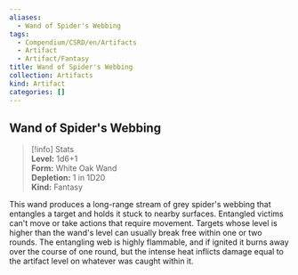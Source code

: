 ```yaml
---
aliases:
  - Wand of Spider's Webbing
tags:
  - Compendium/CSRD/en/Artifacts
  - Artifact
  - Artifact/Fantasy
title: Wand of Spider's Webbing
collection: Artifacts
kind: Artifact
categories: []
---
```

## Wand of Spider's Webbing  
>[!info] Stats  
> **Level:** 1d6+1  
> **Form:** White Oak Wand  
> **Depletion:** 1 in 1D20  
> **Kind:** Fantasy
  
This wand produces a long-range stream of grey spider's webbing that entangles a target and holds it stuck to nearby surfaces. Entangled victims can't move or take actions that require movement. Targets whose level is higher than the wand's level can usually break free within one or two rounds. The entangling web is highly flammable, and if ignited it burns away over the course of one round, but the intense heat inflicts damage equal to the artifact level on whatever was caught within it.